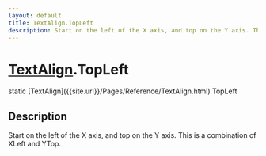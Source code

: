 ```yaml
---
layout: default
title: TextAlign.TopLeft
description: Start on the left of the X axis, and top on the Y axis. This is a combination of XLeft and YTop.
---
```

# [TextAlign]({{site.url}}/Pages/Reference/TextAlign.html).TopLeft

<div class='signature' markdown='1'>
static [TextAlign]({{site.url}}/Pages/Reference/TextAlign.html) TopLeft
</div>

## Description
Start on the left of the X axis, and top on the Y axis.
This is a combination of XLeft and YTop.

